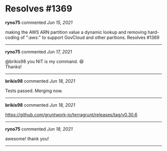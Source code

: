 # Resolves #1369

**ryno75** commented *Jun 15, 2021*

making the AWS ARN partition value a dynamic lookup and removing hard-coding of ":aws:" to support GovCloud and other paritions. Resolves #1369
<br />
***


**ryno75** commented *Jun 17, 2021*

@brikis98 you NIT is my command. 😄   
Thanks!
***

**brikis98** commented *Jun 18, 2021*

Tests passed. Merging now.
***

**brikis98** commented *Jun 18, 2021*

https://github.com/gruntwork-io/terragrunt/releases/tag/v0.30.6
***

**ryno75** commented *Jun 18, 2021*

awesome! thank you!
***

